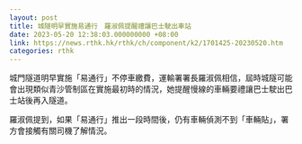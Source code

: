 ```yaml
---
layout: post
title: 城隧明早實施易通行　羅淑佩提醒禮讓巴士駛出車站
date: 2023-05-20 12:38:03.000000000 +08:00
link: https://news.rthk.hk/rthk/ch/component/k2/1701425-20230520.htm
categories: rthk
---
```


城門隧道明早實施「易通行」不停車繳費，運輸署署長羅淑佩相信，屆時城隧可能會出現類似青沙管制區在實施最初時的情況，她提醒慢線的車輛要禮讓巴士駛出巴士站後再入隧道。

羅淑佩提到，如果「易通行」推出一段時間後，仍有車輛偵測不到「車輛貼」，署方會接觸有關司機了解情況。
